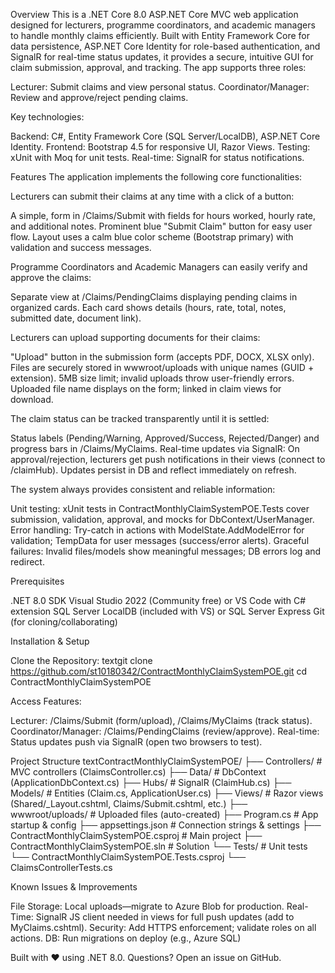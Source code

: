 Overview
This is a .NET Core 8.0 ASP.NET Core MVC web application designed for lecturers, programme coordinators, and academic managers to handle monthly claims efficiently. Built with Entity Framework Core for data persistence, ASP.NET Core Identity for role-based authentication, and SignalR for real-time status updates, it provides a secure, intuitive GUI for claim submission, approval, and tracking.
The app supports three roles:

Lecturer: Submit claims and view personal status.
Coordinator/Manager: Review and approve/reject pending claims.

Key technologies:

Backend: C#, Entity Framework Core (SQL Server/LocalDB), ASP.NET Core Identity.
Frontend: Bootstrap 4.5 for responsive UI, Razor Views.
Testing: xUnit with Moq for unit tests.
Real-time: SignalR for status notifications.

Features
The application implements the following core functionalities:

Lecturers can submit their claims at any time with a click of a button:

A simple, form in /Claims/Submit with fields for hours worked, hourly rate, and additional notes.
Prominent blue "Submit Claim" button for easy user flow.
Layout uses a calm blue color scheme (Bootstrap primary) with validation and success messages.

Programme Coordinators and Academic Managers can easily verify and approve the claims:

Separate view at /Claims/PendingClaims displaying pending claims in organized cards.
Each card shows details (hours, rate, total, notes, submitted date, document link).

Lecturers can upload supporting documents for their claims:

"Upload" button in the submission form (accepts PDF, DOCX, XLSX only).
Files are securely stored in wwwroot/uploads with unique names (GUID + extension).
5MB size limit; invalid uploads throw user-friendly errors.
Uploaded file name displays on the form; linked in claim views for download.

The claim status can be tracked transparently until it is settled:

Status labels (Pending/Warning, Approved/Success, Rejected/Danger) and progress bars in /Claims/MyClaims.
Real-time updates via SignalR: On approval/rejection, lecturers get push notifications in their views (connect to /claimHub).
Updates persist in DB and reflect immediately on refresh.

The system always provides consistent and reliable information:

Unit testing: xUnit tests in ContractMonthlyClaimSystemPOE.Tests cover submission, validation, approval, and mocks for DbContext/UserManager.
Error handling: Try-catch in actions with ModelState.AddModelError for validation; TempData for user messages (success/error alerts).
Graceful failures: Invalid files/models show meaningful messages; DB errors log and redirect.

Prerequisites

.NET 8.0 SDK
Visual Studio 2022 (Community free) or VS Code with C# extension
SQL Server LocalDB (included with VS) or SQL Server Express
Git (for cloning/collaborating)

Installation & Setup

Clone the Repository:
textgit clone https://github.com/st10180342/ContractMonthlyClaimSystemPOE.git
cd ContractMonthlyClaimSystemPOE

Access Features:

Lecturer: /Claims/Submit (form/upload), /Claims/MyClaims (track status).
Coordinator/Manager: /Claims/PendingClaims (review/approve).
Real-time: Status updates push via SignalR (open two browsers to test).

Project Structure
textContractMonthlyClaimSystemPOE/
├── Controllers/          # MVC controllers (ClaimsController.cs)
├── Data/                 # DbContext (ApplicationDbContext.cs)
├── Hubs/                 # SignalR (ClaimHub.cs)
├── Models/               # Entities (Claim.cs, ApplicationUser.cs)
├── Views/                # Razor views (Shared/_Layout.cshtml, Claims/Submit.cshtml, etc.)
├── wwwroot/uploads/      # Uploaded files (auto-created)
├── Program.cs            # App startup & config
├── appsettings.json      # Connection strings & settings
├── ContractMonthlyClaimSystemPOE.csproj  # Main project
├── ContractMonthlyClaimSystemPOE.sln     # Solution
└── Tests/                # Unit tests
    └── ContractMonthlyClaimSystemPOE.Tests.csproj
        └── ClaimsControllerTests.cs

Known Issues & Improvements

File Storage: Local uploads—migrate to Azure Blob for production.
Real-Time: SignalR JS client needed in views for full push updates (add to MyClaims.cshtml).
Security: Add HTTPS enforcement; validate roles on all actions.
DB: Run migrations on deploy (e.g., Azure SQL)

Built with ❤️ using .NET 8.0. Questions? Open an issue on GitHub.
